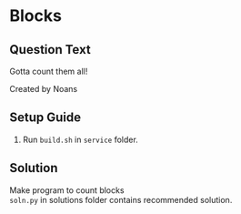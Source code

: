 # Blocks

## Question Text
Gotta count them all!

Created by Noans

## Setup Guide
1. Run `build.sh` in `service` folder.

## Solution
Make program to count blocks  
`soln.py` in solutions folder contains recommended solution.